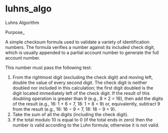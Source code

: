 # luhns_algo

Luhns Algorithm

Purpose_

A simple checksum formula used to validate a variety of identification numbers. The formula verifies a number against its included check digit, which is usually appended to a partial account number to generate the full account number. 

This number must pass the following test:
1. From the rightmost digit (excluding the check digit) and moving left, double the value of every second digit. The check digit is neither doubled nor included in this calculation; the first digit doubled is the digit located immediately left of the check digit. If the result of this doubling operation is greater than 9 (e.g., 8 × 2 = 16), then add the digits of the result (e.g., 16: 1 + 6 = 7, 18: 1 + 8 = 9) or, equivalently, subtract 9 from the result (e.g., 16: 16 − 9 = 7, 18: 18 − 9 = 9).
2. Take the sum of all the digits (including the check digit).
3. If the total modulo 10 is equal to 0 (if the total ends in zero) then the number is valid according to the Luhn formula; otherwise it is not valid.
